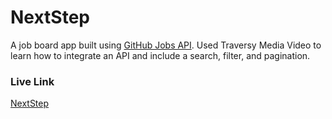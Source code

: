 # NextStep
A job board app built using [GitHub Jobs API](https://jobs.github.com/api). Used Traversy Media Video to learn how to integrate an API and include a search, filter, and pagination.

### Live Link
[NextStep](https://next-step-nine.vercel.app/)

